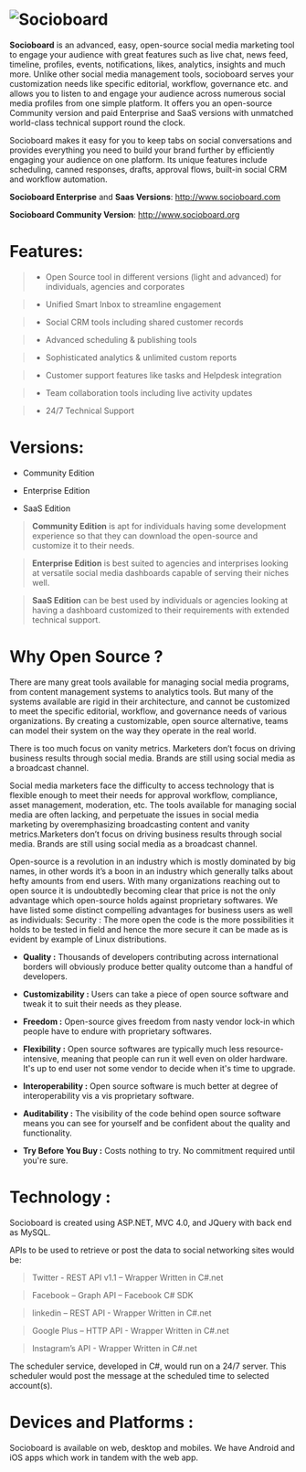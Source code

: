 ![Socioboard](http://i.imgur.com/aKbFCOy.png "Your Open-source Social Media Dashboard")
==========
**Socioboard** is an advanced, easy, open-source social media marketing tool to engage your audience with great features such as live chat, news feed, timeline, profiles, events, notifications, likes, analytics, insights and much more. Unlike other social media management tools, socioboard serves your customization needs like specific editorial, workflow, governance etc. and allows you to listen to and engage your audience across numerous social media profiles from one simple platform. It offers  you an open-source Community version and paid Enterprise and SaaS versions with unmatched world-class technical support round the clock.

Socioboard makes it easy for you to keep tabs on social conversations and provides everything you need to build your brand further by efficiently engaging your audience on one platform. Its unique features include scheduling, canned responses, drafts, approval flows, built-in social CRM and workflow automation. 

**Socioboard Enterprise** and **Saas Versions**: http://www.socioboard.com

**Socioboard Community Version**: http://www.socioboard.org 


Features:
===========

> - Open Source tool in different versions (light and advanced) for individuals, agencies and corporates

> - Unified Smart Inbox to streamline engagement

> - Social CRM tools including shared customer records

> - Advanced scheduling & publishing tools

> - Sophisticated analytics & unlimited custom reports

> - Customer support features like tasks and Helpdesk integration

> - Team collaboration tools including live activity updates

> - 24/7 Technical Support


Versions:
===========

* Community Edition

* Enterprise Edition

* SaaS Edition


> **Community Edition** is apt for individuals having some development experience so that they can download the open-source and customize it to their needs.

> **Enterprise Edition** is best suited to agencies and interprises looking at versatile social media dashboards capable of serving their niches well.

> **SaaS Edition** can be best used by individuals or agencies looking at having a dashboard customized to their requirements with extended technical support. 

Why Open Source ?
=================

There are many great tools available for managing social media programs, from content management systems to analytics tools. But many of the systems available are rigid in their architecture, and cannot be customized to meet the specific editorial, workflow, and governance needs of various organizations. By creating a customizable, open source alternative, teams can model their system on the way they operate in the real world.

There is too much focus on vanity metrics. Marketers don’t focus on driving business results through social media. Brands are still using social media as a broadcast channel.

Social media marketers face the difficulty to access technology that is flexible enough to meet their needs for approval workflow, compliance, asset management, moderation, etc. The tools available for managing social media are often lacking, and perpetuate the issues in social media marketing by overemphasizing broadcasting content and vanity metrics.Marketers don’t focus on driving business results through social media. Brands are still using social media as a broadcast channel.

Open-source is a revolution in an industry which is mostly dominated by big names, in other words it’s a boon in an industry which generally talks about hefty amounts from end users. With many organizations reaching out to open source it is undoubtedly becoming clear that price is not the only advantage which open-source holds against proprietary softwares. We have listed some distinct compelling advantages for business users as well as individuals:
    Security : The more open the code is the more possibilities it holds to be tested in field and hence the more secure it can be made as is evident by example of Linux distributions. 

* **Quality :** Thousands of developers contributing across international borders will obviously produce better quality outcome than a handful of developers. 

* **Customizability :** Users can take a piece of open source software and tweak it to suit their needs as they please. 

* **Freedom :** Open-source gives freedom from nasty vendor lock-in which people have to endure with proprietary softwares. 

* **Flexibility :** Open source softwares are typically much less resource-intensive, meaning that people can run it well even on older hardware. It's up to end user not some vendor to decide when it's time to upgrade. 

* **Interoperability :** Open source software is much better at degree of interoperability vis a vis proprietary software. 

* **Auditability :** The visibility of the code behind open source software means you can see for yourself and be confident about the quality and functionality. 

* **Try Before You Buy :** Costs nothing to try. No commitment required until you're sure.

Technology :
============

Socioboard is created using ASP.NET, MVC 4.0, and JQuery with back end as MySQL.

APIs to be used to retrieve or post the data to social networking sites would be:

> Twitter - REST API v1.1 – Wrapper Written in C#.net

> Facebook – Graph API – Facebook C# SDK

> linkedin – REST API - Wrapper Written in C#.net

> Google Plus – HTTP API - Wrapper Written in C#.net

> Instagram’s API - Wrapper Written in C#.net

The scheduler service, developed in C#, would run on a 24/7 server. This scheduler would post the message at the scheduled time to selected account(s).

Devices and Platforms : 
=========================
Socioboard is available on web, desktop and mobiles. We have Android and iOS apps which work in tandem with the web app.
